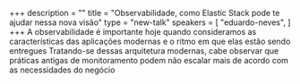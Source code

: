 +++
description = ""
title = "Observabilidade, como Elastic Stack pode te ajudar nessa nova visão"
type = "new-talk"
speakers = [
        "eduardo-neves",
]
+++
A observabilidade é importante hoje quando consideramos as características das aplicações modernas e o ritmo em que elas estão sendo entregues Tratando-se dessas arquitetura modernas, cabe observar que práticas antigas de monitoramento podem não escalar mais de acordo com as necessidades do negócio